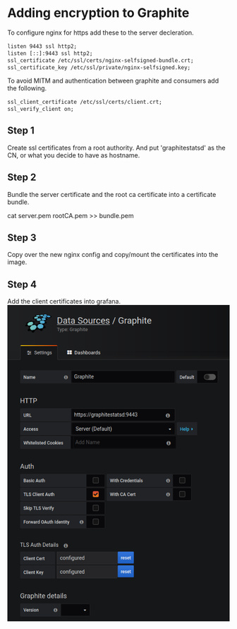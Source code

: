 # Adding encryption to Graphite
To configure nginx for https add these to the server decleration.

```
listen 9443 ssl http2;
listen [::]:9443 ssl http2;
ssl_certificate /etc/ssl/certs/nginx-selfsigned-bundle.crt;
ssl_certificate_key /etc/ssl/private/nginx-selfsigned.key;
```

To avoid MITM and authentication between graphite and consumers add the following.
```
ssl_client_certificate /etc/ssl/certs/client.crt;
ssl_verify_client on;
```

## Step 1
Create ssl certificates from a root authority. And put 'graphitestatsd' as the CN, or what you decide to have as hostname. 

## Step 2
Bundle the server certificate and the root ca certificate into a certificate bundle.

cat server.pem rootCA.pem >> bundle.pem

## Step 3
Copy over the new nginx config and copy/mount the certificates into the image.

## Step 4
Add the client certificates into grafana.
![grafana configuration](https://github.com/michael-michalski/graphitestatsd-encrypted/raw/master/grafana-configuration.png "Logo Title Text 1")
